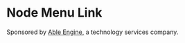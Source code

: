 # Node Menu Link

Sponsored by [Able Engine,](http://ableengine.com/) a technology services company.
